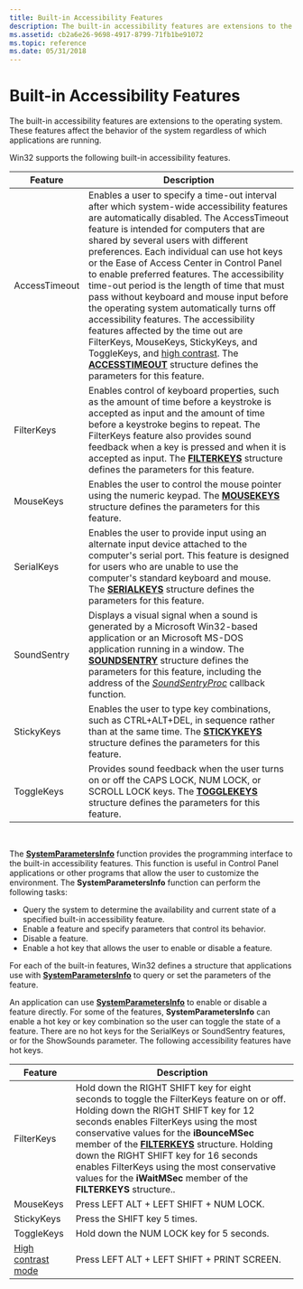 ```yaml
---
title: Built-in Accessibility Features
description: The built-in accessibility features are extensions to the operating system. These features affect the behavior of the system regardless of which applications are running.
ms.assetid: cb2a6e26-9698-4917-8799-71fb1be91072
ms.topic: reference
ms.date: 05/31/2018
---
```


# Built-in Accessibility Features

The built-in accessibility features are extensions to the operating system. These features affect the behavior of the system regardless of which applications are running.

Win32 supports the following built-in accessibility features.



| Feature       | Description                                                                                                                                                                                                                                                                                                                                                                                                                                                                                                                                                                                                                                                                                                                                                                                           |
|---------------|-------------------------------------------------------------------------------------------------------------------------------------------------------------------------------------------------------------------------------------------------------------------------------------------------------------------------------------------------------------------------------------------------------------------------------------------------------------------------------------------------------------------------------------------------------------------------------------------------------------------------------------------------------------------------------------------------------------------------------------------------------------------------------------------------------|
| AccessTimeout | Enables a user to specify a time-out interval after which system-wide accessibility features are automatically disabled. The AccessTimeout feature is intended for computers that are shared by several users with different preferences. Each individual can use hot keys or the Ease of Access Center in Control Panel to enable preferred features. The accessibility time-out period is the length of time that must pass without keyboard and mouse input before the operating system automatically turns off accessibility features. The accessibility features affected by the time out are FilterKeys, MouseKeys, StickyKeys, and ToggleKeys, and [high contrast](high-contrast-parameter.md). The [**ACCESSTIMEOUT**](/windows/win32/api/winuser/ns-winuser-accesstimeout) structure defines the parameters for this feature. |
| FilterKeys    | Enables control of keyboard properties, such as the amount of time before a keystroke is accepted as input and the amount of time before a keystroke begins to repeat. The FilterKeys feature also provides sound feedback when a key is pressed and when it is accepted as input. The [**FILTERKEYS**](/windows/win32/api/winuser/ns-winuser-filterkeys) structure defines the parameters for this feature.                                                                                                                                                                                                                                                                                                                                                                                                                            |
| MouseKeys     | Enables the user to control the mouse pointer using the numeric keypad. The [**MOUSEKEYS**](/windows/win32/api/winuser/ns-winuser-mousekeys) structure defines the parameters for this feature.                                                                                                                                                                                                                                                                                                                                                                                                                                                                                                                                                                                                                                         |
| SerialKeys    | Enables the user to provide input using an alternate input device attached to the computer's serial port. This feature is designed for users who are unable to use the computer's standard keyboard and mouse. The [**SERIALKEYS**](/windows/win32/api/winuser/ns-winuser-serialkeysa) structure defines the parameters for this feature.                                                                                                                                                                                                                                                                                                                                                                                                                                                                                                |
| SoundSentry   | Displays a visual signal when a sound is generated by a Microsoft Win32-based application or an Microsoft MS-DOS application running in a window. The [**SOUNDSENTRY**](/windows/win32/api/winuser/ns-winuser-soundsentrya) structure defines the parameters for this feature, including the address of the [*SoundSentryProc*](/previous-versions/windows/desktop/legacy/dd373647(v=vs.85)) callback function.                                                                                                                                                                                                                                                                                                                                                                                                                                                                  |
| StickyKeys    | Enables the user to type key combinations, such as CTRL+ALT+DEL, in sequence rather than at the same time. The [**STICKYKEYS**](/windows/win32/api/winuser/ns-winuser-stickykeys) structure defines the parameters for this feature.                                                                                                                                                                                                                                                                                                                                                                                                                                                                                                                                                                                                    |
| ToggleKeys    | Provides sound feedback when the user turns on or off the CAPS LOCK, NUM LOCK, or SCROLL LOCK keys. The [**TOGGLEKEYS**](/windows/win32/api/winuser/ns-winuser-togglekeys) structure defines the parameters for this feature.                                                                                                                                                                                                                                                                                                                                                                                                                                                                                                                                                                                                           |



 

The [**SystemParametersInfo**](/windows/desktop/api/winuser/nf-winuser-systemparametersinfoa) function provides the programming interface to the built-in accessibility features. This function is useful in Control Panel applications or other programs that allow the user to customize the environment. The **SystemParametersInfo** function can perform the following tasks:

-   Query the system to determine the availability and current state of a specified built-in accessibility feature.
-   Enable a feature and specify parameters that control its behavior.
-   Disable a feature.
-   Enable a hot key that allows the user to enable or disable a feature.

For each of the built-in features, Win32 defines a structure that applications use with [**SystemParametersInfo**](/windows/desktop/api/winuser/nf-winuser-systemparametersinfoa) to query or set the parameters of the feature.

An application can use [**SystemParametersInfo**](/windows/desktop/api/winuser/nf-winuser-systemparametersinfoa) to enable or disable a feature directly. For some of the features, **SystemParametersInfo** can enable a hot key or key combination so the user can toggle the state of a feature. There are no hot keys for the SerialKeys or SoundSentry features, or for the ShowSounds parameter. The following accessibility features have hot keys.



| Feature                                           | Description                                                                                                                                                                                                                                                                                                                                                                                                                                              |
|---------------------------------------------------|----------------------------------------------------------------------------------------------------------------------------------------------------------------------------------------------------------------------------------------------------------------------------------------------------------------------------------------------------------------------------------------------------------------------------------------------------------|
| FilterKeys                                        | Hold down the RIGHT SHIFT key for eight seconds to toggle the FilterKeys feature on or off. Holding down the RIGHT SHIFT key for 12 seconds enables FilterKeys using the most conservative values for the **iBounceMSec** member of the [**FILTERKEYS**](/windows/win32/api/winuser/ns-winuser-filterkeys) structure. Holding down the RIGHT SHIFT key for 16 seconds enables FilterKeys using the most conservative values for the **iWaitMSec** member of the **FILTERKEYS** structure.. |
| MouseKeys                                         | Press LEFT ALT + LEFT SHIFT + NUM LOCK.                                                                                                                                                                                                                                                                                                                                                                                                                  |
| StickyKeys                                        | Press the SHIFT key 5 times.                                                                                                                                                                                                                                                                                                                                                                                                                             |
| ToggleKeys                                        | Hold down the NUM LOCK key for 5 seconds.                                                                                                                                                                                                                                                                                                                                                                                                                |
| [High contrast mode](high-contrast-parameter.md) | Press LEFT ALT + LEFT SHIFT + PRINT SCREEN.                                                                                                                                                                                                                                                                                                                                                                                                              |



 

 

 
